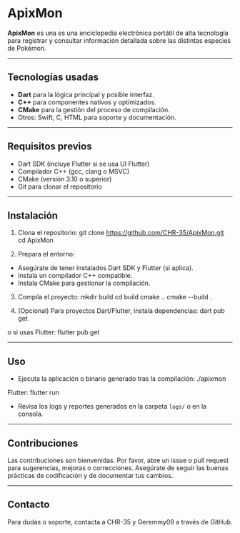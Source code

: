 # ApixMon

**ApixMon** es una es una enciclopedia electrónica portátil de alta tecnología  para registrar y consultar información detallada sobre las distintas especies de Pokémon.


---




## Tecnologías usadas

- **Dart** para la lógica principal y posible interfaz.
- **C++** para componentes nativos y optimizados.
- **CMake** para la gestión del proceso de compilación.
- Otros: Swift, C, HTML para soporte y documentación.

---

## Requisitos previos

- Dart SDK (incluye Flutter si se usa UI Flutter)
- Compilador C++ (gcc, clang o MSVC)
- CMake (versión 3.10 o superior)
- Git para clonar el repositorio

---

## Instalación

1. Clona el repositorio:
git clone https://github.com/CHR-35/ApixMon.git
cd ApixMon


2. Prepara el entorno:
- Asegúrate de tener instalados Dart SDK y Flutter (si aplica).
- Instala un compilador C++ compatible.
- Instala CMake para gestionar la compilación.

3. Compila el proyecto:
mkdir build
cd build
cmake ..
cmake --build .


4. (Opcional) Para proyectos Dart/Flutter, instala dependencias:
dart pub get

o si usas Flutter:
flutter pub get


---





## Uso

- Ejecuta la aplicación o binario generado tras la compilación:
./apixmon


Flutter:
flutter run


- Revisa los logs y reportes generados en la carpeta `logs/` o en la consola.

---

## Contribuciones

Las contribuciones son bienvenidas. Por favor, abre un issue o pull request para sugerencias, mejoras o correcciones. Asegúrate de seguir las buenas prácticas de codificación y de documentar tus cambios.



---

## Contacto

Para dudas o soporte, contacta a CHR-35 y Geremmy09 a través de GitHub.




